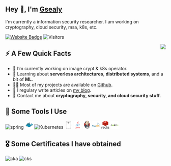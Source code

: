 <h2>Hey 👋, I'm <a href="https://gsealy.net/">Gsealy</a></h2>
<p>I'm currently a information security researcher. I am working on cryptography, cloud security, msa, k8s, etc.</p>
<p><a href="https://gsealy.net"><img src="https://img.shields.io/badge/-gsealy.net-4E69C8?style=flat-square&amp;labelColor=4E69C8&amp;logo=Firefox&amp;link=https://gsealy.net" alt="Website Badge"></a>
  <img src="https://vbr.wocr.tk/badge?page_id=Gsealy-Gsealy&color=779BE7&lcolor=&style=for-the-badge&logo=Github&logoColor=4E69C8&custom=CNT%20Views&text=" alt="Visitors"></p>
<img align="right" src="https://media1.giphy.com/media/13HgwGsXF0aiGY/giphy.gif" />
<h2>⚡️ A Few Quick Facts</h2>
<ul>
<li>🔭 I’m currently working on image crypt &amp; k8s operator.</li>
<li>🧐 Learning about <strong>serverless architectures</strong>, <strong>distributed systems</strong>, and a bit of <strong>ML</strong>.</li>
<li>👨‍💻 Most of my projects are available on <a href="https://github.com/Gsealy">Github</a>.</li>
<li>📝 I regulary write articles on <a href="https://gsealy.net">my blog</a>.</li>
<li>💬 Contact me about <strong>cryptography, security, and cloud security stuff</strong>.</li>
</ul>
<h2>🚀 Some Tools I Use</h2>
<p align="left">
<img src="https://www.vectorlogo.zone/logos/springio/springio-icon.svg" alt="spring" width="25" height="25" />
<img src="https://raw.githubusercontent.com/devicons/devicon/master/icons/docker/docker-original.svg" alt="Docker" width="25" height="25" />
<img src="https://www.vectorlogo.zone/logos/kubernetes/kubernetes-icon.svg" alt="Kubernetes" width="25" height="25" />
<img src="https://raw.githubusercontent.com/devicons/devicon/master/icons/go/go-line.svg" alt="go" width="25" height="25" />
<img src="https://raw.githubusercontent.com/devicons/devicon/master/icons/java/java-original-wordmark.svg" alt="java" width="25" height="25" />
<img src="https://raw.githubusercontent.com/devicons/devicon/master/icons/jenkins/jenkins-original.svg" alt="jenkins" width="25" height="25" />
<img src="https://raw.githubusercontent.com/devicons/devicon/master/icons/mysql/mysql-original-wordmark.svg" alt="mysql" width="25" height="25" />
<img src="https://raw.githubusercontent.com/devicons/devicon/master/icons/redis/redis-original-wordmark.svg" alt="redis" width="25" height="25" />
<img src="https://raw.githubusercontent.com/devicons/devicon/master/icons/nodejs/nodejs-original-wordmark.svg" alt="nodejs" width="25" height="25" />
</p>
<!-- <img src="https://github-readme-stats.vercel.app/api?username=Gsealy&show_icons=true&count_private=true" alt="Gsealy" /> -->
<h2>🎖️ Some Certificates I have obtained</h2>
<a href="https://www.credly.com/badges/2b8caab8-6fe1-4e33-bba2-3722edb89dd9/public_url" style="text-decoration: none;">
    <img src="https://images.credly.com/size/110x110/images/8b8ed108-e77d-4396-ac59-2504583b9d54/cka_from_cncfsite__281_29.png" alt="cka">
</a>
<a href="https://www.credly.com/badges/6c077781-4d07-4320-a431-72e9a56b5c61/public_url" style="text-decoration: none;">
    <img src="https://images.credly.com/size/110x110/images/9945dfcb-1cca-4529-85e6-db1be3782210/kubernetes-security-specialist-logo2.png" alt="cks">
</a>
